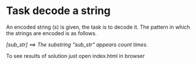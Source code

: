 # Task decode a string

An encoded string (s) is given, the task is to decode it. The pattern in which the strings are encoded is as follows.

_<count>[sub_str] ==> The substring "sub_str" appears count times._

To see results of solution just open index.html in browser
